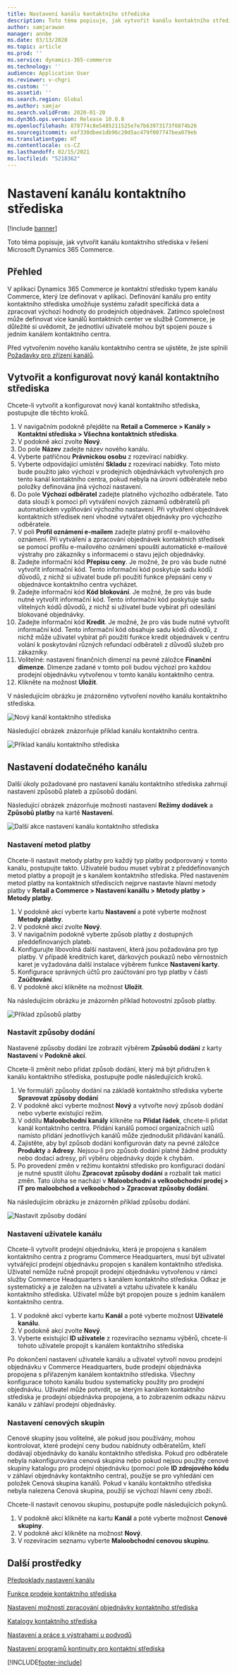 ```yaml
---
title: Nastavení kanálu kontaktního střediska
description: Toto téma popisuje, jak vytvořit kanálu kontaktního střediska v řešení Microsoft Dynamics 365 Commerce.
author: samjarawan
manager: annbe
ms.date: 03/13/2020
ms.topic: article
ms.prod: ''
ms.service: dynamics-365-commerce
ms.technology: ''
audience: Application User
ms.reviewer: v-chgri
ms.custom: ''
ms.assetid: ''
ms.search.region: Global
ms.author: samjar
ms.search.validFrom: 2020-01-20
ms.dyn365.ops.version: Release 10.0.8
ms.openlocfilehash: 878774c8e5485211525e7e7b63973173f6874b26
ms.sourcegitcommit: eaf330dbee1db96c20d5ac479f007747bea079eb
ms.translationtype: HT
ms.contentlocale: cs-CZ
ms.lasthandoff: 02/15/2021
ms.locfileid: "5218362"
---
```

# <a name="set-up-a-call-center-channel"></a>Nastavení kanálu kontaktního střediska


[!include [banner](includes/banner.md)]

Toto téma popisuje, jak vytvořit kanálu kontaktního střediska v řešení Microsoft Dynamics 365 Commerce.

## <a name="overview"></a>Přehled


V aplikaci Dynamics 365 Commerce je kontaktní středisko typem kanálu Commerce, který lze definovat v aplikaci. Definování kanálu pro entity kontaktního střediska umožňuje systému zařadit specifická data a zpracovat výchozí hodnoty do prodejních objednávek. Zatímco společnost může definovat více kanálů kontaktních center ve službě Commerce, je důležité si uvědomit, že jednotliví uživatelé mohou být spojeni pouze s jedním kanálem kontaktního centra. 

Před vytvořením nového kanálu kontaktního centra se ujistěte, že jste splnili [Požadavky pro zřízení kanálů](channels-prerequisites.md).

## <a name="create-and-configure-a-new-call-center-channel"></a>Vytvořit a konfigurovat nový kanál kontaktního střediska

Chcete-li vytvořit a konfigurovat nový kanál kontaktního střediska, postupujte dle těchto kroků.

1. V navigačním podokně přejděte na **Retail a Commerce \> Kanály \> Kontaktní střediska \> Všechna kontaktních střediska**.
1. V podokně akcí zvolte **Nový**.
1. Do pole **Název** zadejte název nového kanálu.
1. Vyberte patřičnou **Právnickou osobu** z rozevírací nabídky.
1. Vyberte odpovídající umístění **Skladu** z rozevírací nabídky. Toto místo bude použito jako výchozí v prodejních objednávkách vytvořených pro tento kanál kontaktního centra, pokud nebyla na úrovni odběratele nebo položky definována jiná výchozí nastavení.
1. Do pole **Výchozí odběratel** zadejte platného výchozího odběratele. Tato data slouží k pomoci při vytváření nových záznamů odběratelů při automatickém vyplňování výchozího nastavení. Při vytváření objednávek kontaktních středisek není vhodné vytvářet objednávky pro výchozího odběratele.
1. V poli **Profil oznámení e-mailem** zadejte platný profil e-mailového oznámení. Při vytváření a zpracování objednávek kontaktních středisek se pomocí profilu e-mailového oznámení spouští automatické e-mailové výstrahy pro zákazníky s informacemi o stavu jejich objednávky.
1. Zadejte informační kód **Přepisu ceny**. Je možné, že pro vás bude nutné vytvořit informační kód. Tento informační kód poskytuje sadu kódů důvodů, z nichž si uživatel bude při použití funkce přepsání ceny v objednávce kontaktního centra vycházet.
1. Zadejte informační kód **Kód blokování**. Je možné, že pro vás bude nutné vytvořit informační kód. Tento informační kód poskytuje sadu vlitelných kódů důvodů, z nichž si uživatel bude vybírat při odesílání blokované objednávky.
1. Zadejte informační kód **Kredit**. Je možné, že pro vás bude nutné vytvořit informační kód. Tento informační kód obsahuje sadu kódů důvodů, z nichž může uživatel vybírat při použití funkce kredit objednávek v centru volání k poskytování různých refundací odběrateli z důvodů služeb pro zákazníky.
1. Volitelné: nastavení finančních dimenzí na pevné záložce **Finanční dimenze**. Dimenze zadané v tomto poli budou výchozí pro každou prodejní objednávku vytvořenou v tomto kanálu kontaktního centra.
1. Klikněte na možnost **Uložit**.

V následujícím obrázku je znázorněno vytvoření nového kanálu kontaktního střediska.

![Nový kanál kontaktního střediska](media/channel-setup-callcenter-1.png)

Následující obrázek znázorňuje příklad kanálu kontaktního centra.

![Příklad kanálu kontaktního střediska](media/channel-setup-callcenter-2.png)

## <a name="additional-channel-setup"></a>Nastavení dodatečného kanálu

Další úkoly požadované pro nastavení kanálu kontaktního střediska zahrnují nastavení způsobů plateb a způsobů dodání.

Následující obrázek znázorňuje možnosti nastavení **Režimy dodávek** a **Způsobů platby** na kartě **Nastavení**.

![Další akce nastavení kanálu kontaktního střediska](media/channel-setup-callcenter-3.png)

### <a name="set-up-payment-methods"></a>Nastavení metod platby

Chcete-li nastavit metody platby pro každý typ platby podporovaný v tomto kanálu, postupujte takto. Uživatelé budou muset vybírat z předdefinovaných metod platby a propojit je s kanálem kontaktního střediska. Před nastavením metod platby na kontaktních střediscích nejprve nastavte hlavní metody platby v **Retail a Commerce \> Nastavení kanállu \> Metody platby \> Metody platby**.

1. V podokně akcí vyberte kartu **Nastavení** a poté vyberte možnost **Metody platby**.
1. V podokně akcí zvolte **Nový**.
1. V navigačním podokně vyberte způsob platby z dostupných předdefinovaných plateb.
1. Konfigurujte libovolná další nastavení, která jsou požadována pro typ platby. V případě kreditních karet, dárkových poukazů nebo věrnostních karet je vyžadována další instalace výběrem funkce **Nastavení karty**. 
1. Konfigurace správných účtů pro zaúčtování pro typ platby v části **Zaúčtování**.
1. V podokně akcí klikněte na možnost **Uložit**.

Na následujícím obrázku je znázorněn příklad hotovostní způsob platby.

![Příklad způsobů platby](media/channel-setup-callcenter-payments.png)

### <a name="set-up-modes-of-delivery"></a>Nastavit způsoby dodání

Nastavené způsoby dodání lze zobrazit výběrem **Způsobů dodání** z karty **Nastavení** v **Podokně akcí**.  

Chcete-li změnit nebo přidat způsob dodání, který má být přidružen k kanálu kontaktního střediska, postupujte podle následujících kroků.

1. Ve formuláři způsoby dodání na základě kontaktního střediska vyberte **Spravovat způsoby dodání**
1. V podokně akcí vyberte možnost **Nový** a vytvořte nový způsob dodání nebo vyberte existující režim.
1. V oddílu **Maloobchodní kanály** klikněte na **Přidat řádek**, chcete-li přidat kanál kontaktního centra. Přidání kanálů pomocí organizačních uzlů namísto přidání jednotlivých kanálů může zjednodušit přidávání kanálů.
1. Zajistěte, aby byl způsob dodání konfigurován daty na pevné záložce **Produkty** a **Adresy**. Nejsou-li pro způsob dodání platné žádné produkty nebo dodací adresy, při výběru objednávky dojde k chybám.
1. Po provedení změn v režimu kontaktní středisko pro konfiguraci dodání je nutné spustit úlohu **Zpracovat způsoby dodání** a rozbalit tak matici změn. Tato úloha se nachází v **Maloobchodní a velkoobchodní prodej \> IT pro maloobchod a velkoobchod \> Zpracovat způsoby dodání**.

Na následujícím obrázku je znázorněn příklad způsobu dodání.

![Nastavit způsoby dodání](media/channel-setup-retail-7.png)

### <a name="set-up-channel-users"></a>Nastavení uživatele kanálu

Chcete-li vytvořit prodejní objednávku, která je propojena s kanálem kontaktního centra z programu Commerce Headquarters, musí být uživatel vytvářející prodejní objednávku propojen s kanálem kontaktního střediska. Uživatel nemůže ručně propojit prodejní objednávku vytvořenou v rámci služby Commerce Headquarters s kanálem kontaktního střediska. Odkaz je systematický a je založen na uživateli a vztahu uživatele k kanálu kontaktního střediska. Uživatel může být propojen pouze s jedním kanálem kontaktního centra.

1. V podokně akcí vyberte kartu **Kanál** a poté vyberte možnost **Uživatelé kanálu**.
1. V podokně akcí zvolte **Nový**.
1. Vyberte existující **ID uživatele** z rozevíracího seznamu výběrů, chcete-li tohoto uživatele propojit s kanálem kontaktního střediska

Po dokončení nastavení uživatele kanálu a uživatel vytvoří novou prodejní objednávku v Commerce Headquarters, bude prodejní objednávka propojena s přiřazeným kanálem kontaktního střediska. Všechny konfigurace tohoto kanálu budou systematicky použity pro prodejní objednávku. Uživatel může potvrdit, se kterým kanálem kontaktního střediska je prodejní objednávka propojena, a to zobrazením odkazu názvu kanálu v záhlaví prodejní objednávky.


### <a name="set-up-price-groups"></a>Nastavení cenových skupin

Cenové skupiny jsou volitelné, ale pokud jsou používány, mohou kontrolovat, které prodejní ceny budou nabídnuty odběratelům, kteří dodávají objednávky do kanálu kontaktního střediska. Pokud pro odběratele nebyla nakonfigurována cenová skupina nebo pokud nejsou použity cenové skupiny katalogu pro prodejní objednávku (pomocí pole **ID zdrojového kódu** v záhlaví objednávky kontaktního centra), použije se pro vyhledání cen položek Cenová skupina kanálů. Pokud v kanálu kontaktního střediska nebyla nalezena Cenová skupina, použijí se výchozí hlavní ceny zboží. 

Chcete-li nastavit cenovou skupinu, postupujte podle následujících pokynů.

1. V podokně akcí klikněte na kartu **Kanál** a poté vyberte možnost **Cenové skupiny**.
1. V podokně akcí klikněte na možnost **Nový**.
1. V rozevíracím seznamu vyberte **Maloobchodní cenovou skupinu**.

## <a name="additional-resources"></a>Další prostředky

[Předpoklady nastavení kanálu](channels-prerequisites.md)

[Funkce prodeje kontaktního střediska](call-center-functionality.md)

[Nastavení možností zpracování objednávky kontaktního střediska](set-up-order-processing-options.md)

[Katalogy kontaktního střediska](call-center-catalogs.md)

[Nastavení a práce s výstrahami u podvodů](set-up-fraud-alerts.md)

[Nastavení programů kontinuity pro kontaktní střediska](set-up-continuity-program.md)


[!INCLUDE[footer-include](../includes/footer-banner.md)]